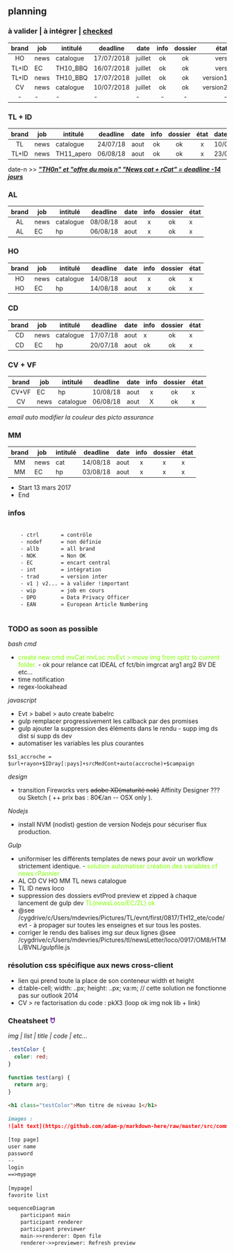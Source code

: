 ## planning

### à valider | à intégrer | [checked](dl2018done.md)

| brand | job  | intitulé     | deadline   | date    | info | dossier | état     |
| :---: | ---- | ------------ | ---------- | ----    | :--: | :-----: | ---:     |
| HO    | news | catalogue    | 17/07/2018 | juillet | ok   | ok      | vers     |
| TL+ID | EC   | TH10_BBQ     | 16/07/2018 | juillet | ok   | ok      | vers     |
| TL+ID | news | TH10_BBQ     | 17/07/2018 | juillet | ok   | ok      | version1 |
| CV    | news | catalogue    | 10/07/2018 | juillet | ok   | ok      | version2 |
| -     | -    | -            | -          | -       | -    | -       | -        |

### TL + ID

| brand | job     | intitulé        | deadline   | date    | info | dossier | état | date-n   |
| :---: | ------- | --------------- | ---------- | ----    | :--: | :-----: | :--: | :------- |
| TL    | news    | catalogue       | 24/07/18   | aout    | ok   | ok      | x    | 10/07/18 |
| TL+ID | news    | TH11_apero      | 06/08/18   | aout    | ok   | ok      | x    | 23/07/18 |

date-n >> [ **_"TH0n" et "offre du mois n" "News cat + rCat" = deadline -14 jours_** ](./fctRm14Days.html)

<!-- | TL+ID  <td colspan=7> @Isabelle R. 9h00 TH10_BBQ récup PK + img ambiance 26/06/18 | 25/06/18  -->

### AL

| brand | job  | intitulé  | deadline | date | info | dossier | état |
| :---: | ---- | --------- | -------- | ---- | :--: | :-----: | ---- |
| AL    | news | catalogue | 08/08/18 | aout | x    | ok      | x    |
| AL    | EC   | hp        | 06/08/18 | aout | x    | ok      | x    |

### HO

| brand | job  | intitulé  | deadline | date | info | dossier | état |
| :---: | ---- | --------- | -------- | ---- | :--: | :-----: | ---- |
| HO    | news | catalogue | 14/08/18 | aout | x    | ok      | x    |
| HO    | EC   | hp        | 14/08/18 | aout | x    | ok      | x    |

### CD

| brand | job  | intitulé  | deadline | date | info | dossier | état |
| :---: | ---- | --------- | -------- | ---- | :--- | :-----: | ---- |
| CD    | news | catalogue | 17/07/18 | aout | x    | ok      | x    |
| CD    | EC   | hp        | 20/07/18 | aout | ok   | ok      | x    |

### CV + VF

| brand | job  | intitulé  | deadline | date | info | dossier | état |
| :---: | ---- | --------- | -------- | ---- | :--: | :-----: | ---- |
| CV+VF | EC   | hp        | 10/08/18 | aout | x    | ok      | x    |
| CV    | news | catalogue | 06/08/18 | aout | X    | ok      | x    |

_email auto modifier la couleur des picto assurance_

### MM

| brand | job  | intitulé | deadline | date | info | dossier | état |
| :---: | ---- | -------- | -------- | ---- | :--: | :-----: | ---- |
| MM    | news | cat      | 14/08/18 | aout | x    | x       | x    |
| MM    | EC   | hp       | 03/08/18 | aout | x    | x       | x    |

* Start 13 mars 2017
* End

### infos

<pre>
	<code>
	- ctrl       = contrôle
	- nodef      = non définie
	- allb       = all brand
	- NOK        = Non OK
	- EC         = encart central
	- int        = intégration
	- trad       = version inter
	- v1 | v2... = à valider !important
	- wip        = job en cours
	- DPO        = Data Privacy Officer
	- EAN        = European Article Numbering
	</code>
</pre>

### TODO as soon as possible

_bash cmd_

<!-- - fct create $date_cov_folder <span style="color: chartreuse;">OK > @see covcv C:\cygwin64\bin\</span> -->

* <span style="color: chartreuse;">create new cmd mvCat mvLoc mvEvt > move img from optz to current folder.</span> - ok pour relance cat IDEAL cf fct/bin imgrcat arg1 arg2 BV DE etc...
* time notification
* regex-lookahead

_javascript_

* Evt > babel > auto create babelrc
* gulp remplacer progressivement les callback par des promises
* gulp ajouter la suppression des éléments dans le rendu - supp img ds dist si supp ds dev
* automatiser les variables les plus courantes

```javscript
$s1_accroche = $url+rayon+$IDray[:pays]+srcMedCont+auto(accroche)+$campaign
```

_design_

* transition Fireworks vers <s>adobe XD(maturité nok)</s> Affinity Designer ??? ou Sketch ( ++ prix bas : 80€/an -- OSX only ).

_Nodejs_

* install NVM (nodist) gestion de version Nodejs pour sécuriser flux production.

_Gulp_

* uniformiser les différents templates de news pour avoir un workflow strictement identique. - <span style="color: chartreuse;">solution automatiser création des variables cf news rPannier</span>
* AL CD CV HO MM TL news catalogue
* TL ID news loco
* suppression des dossiers evtProd preview et zipped à chaque lancement de gulp dev <span style="color: chartreuse;">TL(newsLoco/EC/ZL) ok</span>
* @see /cygdrive/c/Users/mdevries/Pictures/TL/evnt/first/0817/TH12_ete/code/evt - à propager sur toutes les enseignes et sur tous les postes.
* corriger le rendu des balises img sur deux lignes @see /cygdrive/c/Users/mdevries/Pictures/tl/newsLetter/loco/0917/OM8/HTML/BVNL/gulpfile.js

### résolution css spécifique aux news cross-client

* lien qui prend toute la place de son conteneur width et height
* d:table-cell; width: ..px; height: ..px; va:m; // cette solution ne fonctionne pas sur outlook 2014
* CV > re factorisation du code : pkX3 (loop ok img nok lib + link)

### Cheatsheet ![alt text](https://github.com/adam-p/markdown-here/raw/master/src/common/images/icon14.png "Logo Title Text 1")

_img | list | title | code | etc..._

```css
.testColor {
  color: red;
}
```

```javascript
function test(arg) {
  return arg;
}
```

```html
<h1 class="testColor">Mon titre de niveau 1</h1>
```

```markdown
images :
![alt text](https://github.com/adam-p/markdown-here/raw/master/src/common/images/icon14.png "Logo Title Text 1")
```

```uiflow
[top page]
user name
password
--
login
==>mypage

[mypage]
favorite list
```

```mermaid
sequenceDiagram
    participant main
    participant renderer
    participant previewer
    main->>renderer: Open file
    renderer->>previewer: Refresh preview
```
